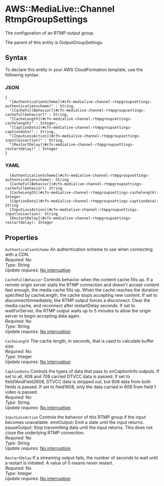 # AWS::MediaLive::Channel RtmpGroupSettings<a name="aws-properties-medialive-channel-rtmpgroupsettings"></a>

The configuration of an RTMP output group\.

The parent of this entity is OutputGroupSettings\.

## Syntax<a name="aws-properties-medialive-channel-rtmpgroupsettings-syntax"></a>

To declare this entity in your AWS CloudFormation template, use the following syntax:

### JSON<a name="aws-properties-medialive-channel-rtmpgroupsettings-syntax.json"></a>

```
{
  "[AuthenticationScheme](#cfn-medialive-channel-rtmpgroupsettings-authenticationscheme)" : String,
  "[CacheFullBehavior](#cfn-medialive-channel-rtmpgroupsettings-cachefullbehavior)" : String,
  "[CacheLength](#cfn-medialive-channel-rtmpgroupsettings-cachelength)" : Integer,
  "[CaptionData](#cfn-medialive-channel-rtmpgroupsettings-captiondata)" : String,
  "[InputLossAction](#cfn-medialive-channel-rtmpgroupsettings-inputlossaction)" : String,
  "[RestartDelay](#cfn-medialive-channel-rtmpgroupsettings-restartdelay)" : Integer
}
```

### YAML<a name="aws-properties-medialive-channel-rtmpgroupsettings-syntax.yaml"></a>

```
  [AuthenticationScheme](#cfn-medialive-channel-rtmpgroupsettings-authenticationscheme): String
  [CacheFullBehavior](#cfn-medialive-channel-rtmpgroupsettings-cachefullbehavior): String
  [CacheLength](#cfn-medialive-channel-rtmpgroupsettings-cachelength): Integer
  [CaptionData](#cfn-medialive-channel-rtmpgroupsettings-captiondata): String
  [InputLossAction](#cfn-medialive-channel-rtmpgroupsettings-inputlossaction): String
  [RestartDelay](#cfn-medialive-channel-rtmpgroupsettings-restartdelay): Integer
```

## Properties<a name="aws-properties-medialive-channel-rtmpgroupsettings-properties"></a>

`AuthenticationScheme`  <a name="cfn-medialive-channel-rtmpgroupsettings-authenticationscheme"></a>
An authentication scheme to use when connecting with a CDN\.  
*Required*: No  
*Type*: String  
*Update requires*: [No interruption](https://docs.aws.amazon.com/AWSCloudFormation/latest/UserGuide/using-cfn-updating-stacks-update-behaviors.html#update-no-interrupt)

`CacheFullBehavior`  <a name="cfn-medialive-channel-rtmpgroupsettings-cachefullbehavior"></a>
Controls behavior when the content cache fills up\. If a remote origin server stalls the RTMP connection and doesn't accept content fast enough, the media cache fills up\. When the cache reaches the duration specified by cacheLength, the cache stops accepting new content\. If set to disconnectImmediately, the RTMP output forces a disconnect\. Clear the media cache, and reconnect after restartDelay seconds\. If set to waitForServer, the RTMP output waits up to 5 minutes to allow the origin server to begin accepting data again\.  
*Required*: No  
*Type*: String  
*Update requires*: [No interruption](https://docs.aws.amazon.com/AWSCloudFormation/latest/UserGuide/using-cfn-updating-stacks-update-behaviors.html#update-no-interrupt)

`CacheLength`  <a name="cfn-medialive-channel-rtmpgroupsettings-cachelength"></a>
The cache length, in seconds, that is used to calculate buffer size\.  
*Required*: No  
*Type*: Integer  
*Update requires*: [No interruption](https://docs.aws.amazon.com/AWSCloudFormation/latest/UserGuide/using-cfn-updating-stacks-update-behaviors.html#update-no-interrupt)

`CaptionData`  <a name="cfn-medialive-channel-rtmpgroupsettings-captiondata"></a>
Controls the types of data that pass to onCaptionInfo outputs\. If set to all, 608 and 708 carried DTVCC data is passed\. If set to field1AndField2608, DTVCC data is stripped out, but 608 data from both fields is passed\. If set to field1608, only the data carried in 608 from field 1 video is passed\.  
*Required*: No  
*Type*: String  
*Update requires*: [No interruption](https://docs.aws.amazon.com/AWSCloudFormation/latest/UserGuide/using-cfn-updating-stacks-update-behaviors.html#update-no-interrupt)

`InputLossAction`  <a name="cfn-medialive-channel-rtmpgroupsettings-inputlossaction"></a>
Controls the behavior of this RTMP group if the input becomes unavailable\. emitOutput: Emit a slate until the input returns\. pauseOutput: Stop transmitting data until the input returns\. This does not close the underlying RTMP connection\.  
*Required*: No  
*Type*: String  
*Update requires*: [No interruption](https://docs.aws.amazon.com/AWSCloudFormation/latest/UserGuide/using-cfn-updating-stacks-update-behaviors.html#update-no-interrupt)

`RestartDelay`  <a name="cfn-medialive-channel-rtmpgroupsettings-restartdelay"></a>
If a streaming output fails, the number of seconds to wait until a restart is initiated\. A value of 0 means never restart\.  
*Required*: No  
*Type*: Integer  
*Update requires*: [No interruption](https://docs.aws.amazon.com/AWSCloudFormation/latest/UserGuide/using-cfn-updating-stacks-update-behaviors.html#update-no-interrupt)